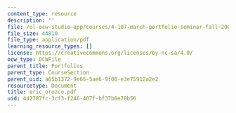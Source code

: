 ```yaml
---
content_type: resource
description: ''
file: /ol-ocw-studio-app/courses/4-107-march-portfolio-seminar-fall-2003/442787fc3cf3f246407fbf37b0e78b56_eric_orozco.pdf
file_size: 44810
file_type: application/pdf
learning_resource_types: []
license: https://creativecommons.org/licenses/by-nc-sa/4.0/
ocw_type: OCWFile
parent_title: Portfolios
parent_type: CourseSection
parent_uid: a65b1372-9e66-5ae6-9f08-e3e75912a2e2
resourcetype: Document
title: eric_orozco.pdf
uid: 442787fc-3cf3-f246-407f-bf37b0e78b56
---
```

